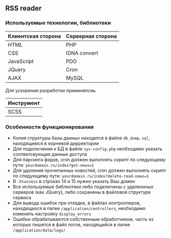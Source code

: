 ## RSS reader

### Используемые технологии, библиотеки

Клиентская сторона | Серверная сторона
-------------------|-------------------
HTML               | PHP
CSS                | IDNA convert
JavaScript         | PDO
JQuery             | Cron
AJAX               | MySQL

Для ускорения разработки применялсиь

Инструмент         |
-------------------|
SCSS               |

### Особенности функционирования

* Копия структуры базы данных находится в файле `db_dump.sql`, находящемся в корневой дирректории
* Для подключения к БД в файле `sys-config.php` необходимо указать соответсвующие данные доступа
* Для парсинга фидов, cron должен выполнять скрипт по следующему пути: `yourdomain.ru/index?get-news=1`
* Для удаления прочитанных новостей, cron должен выполнять скрипт по следующему пути: `yourdomain.ru/index?delete-read-news=1`
* В `.htaccess` в строках 14 и 15 нужно указать Ваш домен
* Все используемые библиотеки либо подключены с удаленнных серверов (как JQuery), либо сохранены в файловой структуре сервиса
* Для вывода ошибок при отладке, в файлах контроллеров, находящихся в папке `/application/controllers`, необходимо изменить настройку `display_errors`
* Ошибки обрабатываются собственным обработчиком, часть из которых пишется в файл логов, находящийся в папке `/application/data/logs/`
